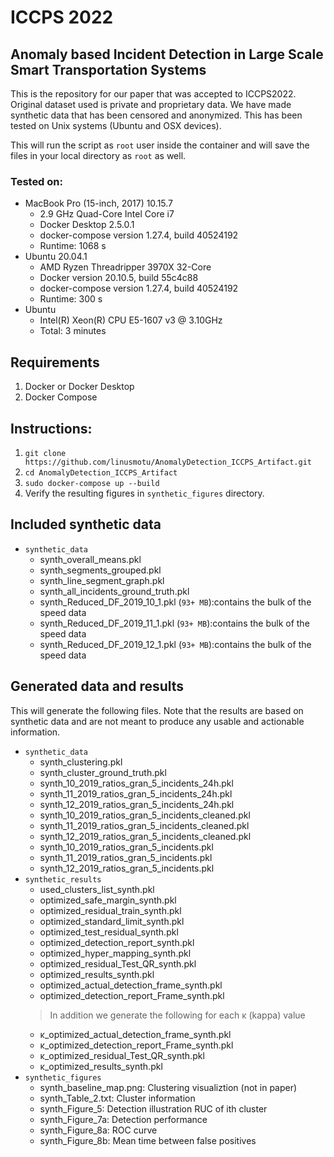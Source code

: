 # ICCPS 2022
## Anomaly based Incident Detection in Large Scale Smart Transportation Systems
This is the repository for our paper that was accepted to ICCPS2022. Original dataset used is private and proprietary data. We have made synthetic data that has been censored and anonymized. This has been tested on Unix systems (Ubuntu and OSX devices).

This will run the script as `root` user inside the container and will save the files in your local directory as `root` as well.

### Tested on:
* MacBook Pro (15-inch, 2017) 10.15.7
    * 2.9 GHz Quad-Core Intel Core i7
    * Docker Desktop 2.5.0.1
    * docker-compose version 1.27.4, build 40524192
    * Runtime: 1068 s
* Ubuntu 20.04.1
    * AMD Ryzen Threadripper 3970X 32-Core
    * Docker version 20.10.5, build 55c4c88
    * docker-compose version 1.27.4, build 40524192
    * Runtime: 300 s
* Ubuntu
    * Intel(R) Xeon(R) CPU E5-1607 v3 @ 3.10GHz
    * Total: 3 minutes

## Requirements
1. Docker or Docker Desktop
2. Docker Compose

## Instructions:
1. `git clone https://github.com/linusmotu/AnomalyDetection_ICCPS_Artifact.git`
2. `cd AnomalyDetection_ICCPS_Artifact`
3. `sudo docker-compose up --build`
4. Verify the resulting figures in `synthetic_figures` directory.

## Included synthetic data
* `synthetic_data`
    * synth_overall_means.pkl
    * synth_segments_grouped.pkl
    * synth_line_segment_graph.pkl
    * synth_all_incidents_ground_truth.pkl
    * synth_Reduced_DF_2019_10_1.pkl (`93+ MB`):contains the bulk of the speed data
    * synth_Reduced_DF_2019_11_1.pkl (`93+ MB`):contains the bulk of the speed data
    * synth_Reduced_DF_2019_12_1.pkl (`93+ MB`):contains the bulk of the speed data

## Generated data and results
This will generate the following files. Note that the results are based on synthetic data and are not meant to produce any usable and actionable information.

* `synthetic_data`
    * synth_clustering.pkl
    * synth_cluster_ground_truth.pkl
    * synth_10_2019_ratios_gran_5_incidents_24h.pkl
    * synth_11_2019_ratios_gran_5_incidents_24h.pkl
    * synth_12_2019_ratios_gran_5_incidents_24h.pkl
    * synth_10_2019_ratios_gran_5_incidents_cleaned.pkl
    * synth_11_2019_ratios_gran_5_incidents_cleaned.pkl
    * synth_12_2019_ratios_gran_5_incidents_cleaned.pkl
    * synth_10_2019_ratios_gran_5_incidents.pkl
    * synth_11_2019_ratios_gran_5_incidents.pkl
    * synth_12_2019_ratios_gran_5_incidents.pkl
* `synthetic_results`
    * used_clusters_list_synth.pkl
    * optimized_safe_margin_synth.pkl
    * optimized_residual_train_synth.pkl
    * optimized_standard_limit_synth.pkl
    * optimized_test_residual_synth.pkl
    * optimized_detection_report_synth.pkl
    * optimized_hyper_mapping_synth.pkl
    * optimized_residual_Test_QR_synth.pkl
    * optimized_results_synth.pkl
    * optimized_actual_detection_frame_synth.pkl
    * optimized_detection_report_Frame_synth.pkl
    > In addition we generate the following for each κ (kappa) value
    * κ_optimized_actual_detection_frame_synth.pkl
    * κ_optimized_detection_report_Frame_synth.pkl
    * κ_optimized_residual_Test_QR_synth.pkl
    * κ_optimized_results_synth.pkl
* `synthetic_figures`
    * synth_baseline_map.png: Clustering visualiztion (not in paper)
    * synth_Table_2.txt: Cluster information
    * synth_Figure_5: Detection illustration RUC of ith cluster
    * synth_Figure_7a: Detection performance
    * synth_Figure_8a: ROC curve
    * synth_Figure_8b: Mean time between false positives
